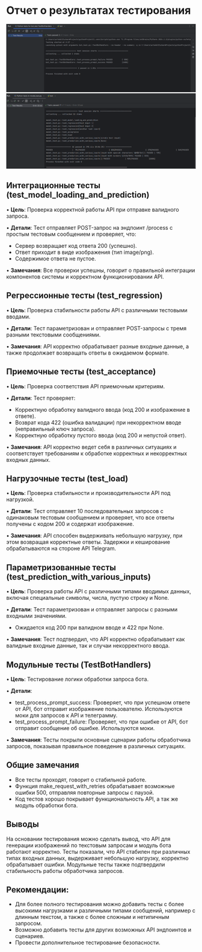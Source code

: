 ﻿# Отчет о результатах тестирования
![Успешное прохождение](attachments/tg_tests.png)
![](attachments/tg_tests_2.png)
## Интеграционные тесты (test_model_loading_and_prediction)
•  **Цель**: Проверка корректной работы API при отправке валидного запроса.

•  **Детали**: Тест отправляет POST-запрос на эндпоинт /process с простым тестовым сообщением и проверяет, что:
-  Сервер возвращает код ответа 200 (успешно).
-  Ответ приходит в виде изображения (тип image/png).
-  Содержимое ответа не пустое.

•  **Замечания**: Все проверки успешны, говорит о правильной интеграции компонентов системы и корректном функционировании API.

## Регрессионные тесты (test_regression)
•  **Цель**: Проверка стабильности работы API с различными тестовыми вводами.

•  **Детали**: Тест параметризован и отправляет POST-запросы с тремя разными текстовыми сообщениями.

•  **Замечания**: API корректно обрабатывает разные входные данные, а также продолжает возвращать ответы в ожидаемом формате.

## Приемочные тесты (test_acceptance)
•  **Цель**: Проверка соответствия API приемочным критериям.

•  **Детали**: Тест проверяет:
  -  Корректную обработку валидного ввода (код 200 и изображение в ответе).
  -  Возврат кода 422 (ошибка валидации) при некорректном вводе (неправильный ключ запроса).
  -  Корректную обработку пустого ввода (код 200 и непустой ответ).

•  **Замечания**: API корректно ведет себя в различных ситуациях и соответствует требованиям к обработке корректных и некорректных входных данных.

## Нагрузочные тесты (test_load)
•  **Цель**: Проверка стабильности и производительности API под нагрузкой.

•  **Детали**: Тест отправляет 10 последовательных запросов с одинаковым тестовым сообщением и проверяет, что все ответы получены с кодом 200 и содержат изображение.

•  **Замечания**: API способен выдерживать небольшую нагрузку, при этом возвращая корректные ответы. Задержки и кеширование обрабатываются на стороне API Telegram.

## Параметризованные тесты (test_prediction_with_various_inputs)
•  **Цель**: Проверка работы API с различными типами вводимых данных, включая специальные символы, числа, пустую строку и None.

•  **Детали**: Тест параметризован и отправляет запросы с разными входными значениями.
  -  Ожидается код 200 при валидном вводе и 422 при None.
  
•  **Замечания**: Тест подтвердил, что API корректно обрабатывает как валидные входные данные, так и случаи некорректного ввода.

## Модульные тесты (TestBotHandlers)
•  **Цель**: Тестирование логики обработки запроса бота.

•  **Детали**:
  -  test_process_prompt_success: Проверяет, что при успешном ответе от API, бот отправит изображение пользователю. Используются моки для запросов к API и телеграмму.
  -  test_process_prompt_failure: Проверяет, что при ошибке от API, бот отправит сообщение об ошибке. Используются моки.
  
•  **Замечания**: Тесты покрыли основные сценарии работы обработчика запросов, показывая правильное поведение в различных ситуациях.

## Общие замечания
-  Все тесты проходят, говорит о стабильной работе.
-  Функция make_request_with_retries обрабатывает возможные ошибки 500, отправляя повторные запросы с паузой.
-  Код тестов хорошо покрывает функциональность API, а так же модуль обработки бота.

## Выводы
На основании тестирования можно сделать вывод, что API для генерации изображений по текстовым запросам и модуль бота работают корректно. Тесты показали, что API стабилен при различных типах входных данных, выдерживает небольшую нагрузку, корректно обрабатывает ошибки. Модульные тесты также подтвердили стабильность работы обработчика запросов.

## Рекомендации:
-  Для более полного тестирования можно добавить тесты с более высокими нагрузками и различными типами сообщений, например с длинным текстом, а также с более сложным и нетипичным запросом.
-  Возможно добавить тесты для других возможных API эндпоинтов и сценариев.
-  Провести дополнительное тестирование безопасности.

